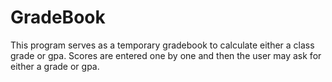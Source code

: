# GradeBook
This program serves as a temporary gradebook to calculate either a class grade or gpa. Scores are entered one by one and then the user may ask for either a grade or gpa. 
